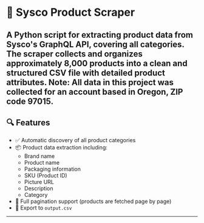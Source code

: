 # 🛒 Sysco Product Scraper

A Python script for extracting product data from Sysco's GraphQL API, covering **all categories**.  
The scraper collects and organizes approximately **8,000 products** into a clean and structured **CSV file** with detailed product attributes.
**Note:** All data in this project was collected for an account based in **Oregon**, ZIP code **97015**.
---

## 🔍 Features

- ✅ Automatic discovery of all product categories
- 📦 Product data extraction including:
  - Brand name
  - Product name
  - Packaging information
  - SKU (Product ID)
  - Picture URL
  - Description
  - Category
- 🔁 Full pagination support (products are fetched page by page)
- 📄 Export to `output.csv` 

---



